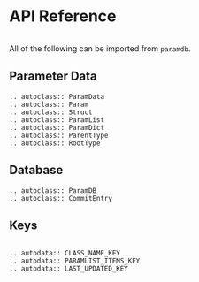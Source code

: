 # API Reference

```{py:currentmodule} paramdb

```

All of the following can be imported from `paramdb`.

## Parameter Data

```{eval-rst}
.. autoclass:: ParamData
.. autoclass:: Param
.. autoclass:: Struct
.. autoclass:: ParamList
.. autoclass:: ParamDict
.. autoclass:: ParentType
.. autoclass:: RootType
```

## Database

```{eval-rst}
.. autoclass:: ParamDB
.. autoclass:: CommitEntry
```

## Keys

<!--
Changing the current module to paramdb._keys is necessary in order to show the correct
docstrings.
-->

```{py:currentmodule} paramdb._keys

```

```{eval-rst}
.. autodata:: CLASS_NAME_KEY
.. autodata:: PARAMLIST_ITEMS_KEY
.. autodata:: LAST_UPDATED_KEY
```
